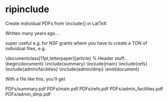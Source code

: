 # ripinclude
Create individual PDFs from \include{} in LatTeX

Written many years ago...

super useful e.g. for NSF grants where you have to create a TON of
individual files, e.g.


\documentclass[11pt,letterpaper]{article}
% Header stuff...
\begin{document}
\include{summary}
\include{main}
\include{refs}
\include{admin/facilities}
\include{admin/dmp} 
\end{document}

With a file like this, you'll get

PDFs/summary.pdf
PDFs/main.pdf
PDFs/refs.pdf
PDFs/admin_facilities.pdf
PDFs/admin_dmp.pdf


